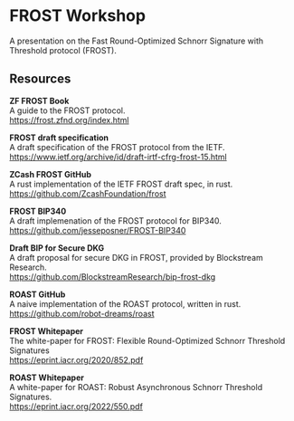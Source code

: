 # FROST Workshop

A presentation on the Fast Round-Optimized Schnorr Signature with Threshold protocol (FROST).

## Resources

**ZF FROST Book**  
A guide to the FROST protocol.  
https://frost.zfnd.org/index.html  

**FROST draft specification**  
A draft specification of the FROST protocol from the IETF.  
https://www.ietf.org/archive/id/draft-irtf-cfrg-frost-15.html  

**ZCash FROST GitHub**  
A rust implementation of the IETF FROST draft spec, in rust.  
https://github.com/ZcashFoundation/frost  

**FROST BIP340**  
A draft implemenation of the FROST protocol for BIP340.  
https://github.com/jesseposner/FROST-BIP340  

**Draft BIP for Secure DKG**  
A draft proposal for secure DKG in FROST, provided by Blockstream Research.  
https://github.com/BlockstreamResearch/bip-frost-dkg  

**ROAST GitHub**  
A naive implementation of the ROAST protocol, written in rust.  
https://github.com/robot-dreams/roast  

**FROST Whitepaper**  
The white-paper for FROST: Flexible Round-Optimized Schnorr Threshold Signatures  
https://eprint.iacr.org/2020/852.pdf  

**ROAST Whitepaper**  
A white-paper for ROAST: Robust Asynchronous Schnorr Threshold Signatures.  
https://eprint.iacr.org/2022/550.pdf  
